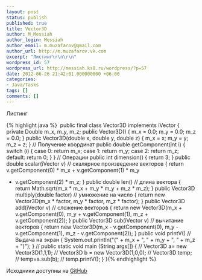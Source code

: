 ```yaml
---
layout: post
status: publish
published: true
title: Vector3D
author: M_Messiah
author_login: Messiah
author_email: m.muzafarov@gmail.com
author_url: http://m.muzafarov.vk.com
excerpt: "Листинг\r\n\r\n"
wordpress_id: 57
wordpress_url: http://messiah.ks8.ru/wordpress/?p=57
date: 2012-06-26 21:42:01.000000000 +06:00
categories:
- Java/Tasks
tags: []
comments: []
---
```

Листинг


{% highlight java %}&nbsp;
public final class Vector3D implements iVector {
private Double m_x, m_y, m_z;
public Vector3D() {
m_x = 0.0;
m_y = 0.0;
m_z = 0.0;
}
public Vector3D(double x, double y, double z) {
m_x = x;
m_y = y;
m_z = z;
}
// Получение координат
public double getComponent(int i) {
switch (i) {
case 0:
return m_x;
case 1:
return m_y;
case 2:
return m_z;
default:
return 0;
}
}
// Операции
public int dimension() {
return 3;
}
public double scalar(iVector v) // скалярное произведение векторов
{
return v.getComponent(0) * m_x + v.getComponent(1) * m_y
 + v.getComponent(2) * m_z;
}
public double len() // длина вектора
{
return Math.sqrt(m_x * m_x + m_y * m_y + m_z * m_z);
}
public Vector3D multiply(double factor) // умножение на число
{
return new Vector3D(m_x * factor, m_y * factor, m_z * factor);
}
public Vector3D add(iVector v) // сложение векторов
{
return new Vector3D(m_x + v.getComponent(0), m_y + v.getComponent(1),
m_z + v.getComponent(2));
}
public Vector3D sub(iVector v) // вычитание векторов
{
return new Vector3D(m_x - v.getComponent(0), m_y - v.getComponent(1),
m_z - v.getComponent(2));
}
public void printV() // Выдача на экран
{
System.out.println("(" + m_x + ", " + m_y + ", " + m_z + ")");
}
// public static void main (String args[]) {
 // Vector3D a= new Vector3D(1,1,1);
 // Vector3D b = new Vector3D(1,0,0);
 // Vector3D temp;
 // temp=a.sub(b);
 // temp.printV(); }
}{% endhighlight %}
&nbsp;

Исходники доступны на <a href="https://github.com/m-muzafarov/java_course/blob/master/Vectors/Vector3D.java" target="_blank">GitHub</a>
